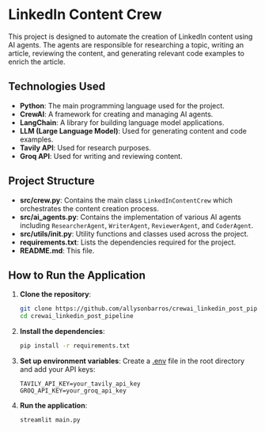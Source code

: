 # LinkedIn Content Crew

This project is designed to automate the creation of LinkedIn content using AI agents. The agents are responsible for researching a topic, writing an article, reviewing the content, and generating relevant code examples to enrich the article.

## Technologies Used

- **Python**: The main programming language used for the project.
- **CrewAI**: A framework for creating and managing AI agents.
- **LangChain**: A library for building language model applications.
- **LLM (Large Language Model)**: Used for generating content and code examples.
- **Tavily API**: Used for research purposes.
- **Groq API**: Used for writing and reviewing content.

## Project Structure

- **src/crew.py**: Contains the main class `LinkedInContentCrew` which orchestrates the content creation process.
- **src/ai_agents.py**: Contains the implementation of various AI agents including `ResearcherAgent`, `WriterAgent`, `ReviewerAgent`, and `CoderAgent`.
- **src/utils/__init__.py**: Utility functions and classes used across the project.
- **requirements.txt**: Lists the dependencies required for the project.
- **README.md**: This file.

## How to Run the Application

1. **Clone the repository**:
    ```bash
    git clone https://github.com/allysonbarros/crewai_linkedin_post_pipeline
    cd crewai_linkedin_post_pipeline
    ```

2. **Install the dependencies**:
    ```bash
    pip install -r requirements.txt
    ```

3. **Set up environment variables**:
    Create a [.env](http://_vscodecontentref_/2) file in the root directory and add your API keys:
    ```env
    TAVILY_API_KEY=your_tavily_api_key
    GROQ_API_KEY=your_groq_api_key
    ```

4. **Run the application**:
    ```bash
    streamlit main.py
    ```